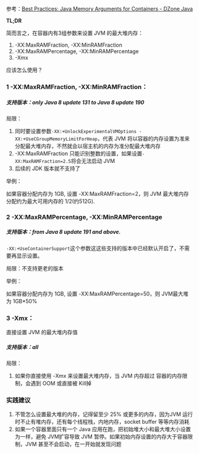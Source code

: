 ﻿
参考：[Best Practices: Java Memory Arguments for Containers - DZone Java](https://dzone.com/articles/best-practices-java-memory-arguments-for-container)

**TL;DR**

 简而言之，在容器内有3组参数来设置 JVM 的最大堆内存：

1. -XX:MaxRAMFraction, -XX:MinRAMFraction
2. -XX:MaxRAMPercentage, -XX:MinRAMPercentage
3. -Xmx 

应该怎么使用？

### 1 -XX:MaxRAMFraction, -XX:MinRAMFraction：

##### 支持版本：only Java 8 update 131 to Java 8 update 190

局限：

1. 同时要设置参数`-XX:+UnlockExperimentalVMOptions -XX:+UseCGroupMemoryLimitForHeap`，代表 JVM 将以容器的内存设置为准来分配最大堆内存，不然就会以宿主机的内存为准分配最大堆内存
2. -XX:MaxRAMFraction 只能识别整数的设置，如果设置`-XX:MaxRAMFraction=2.5`将会无法启动 JVM
3. 后续的 JDK 版本就不支持了

举例：

如果容器分配内存为 1GB, 设置 -XX:MaxRAMFraction=2，则 JVM 最大堆内存分配约为最大可用内存的 1/2(约512G).

### 2 -XX:MaxRAMPercentage, -XX:MinRAMPercentage

##### 支持版本：from Java 8 update 191 and above.

`-XX:+UseContainerSupport`这个参数这这些支持的版本中已经默认开启了，不需要再显示设置。

局限：不支持更老的版本

举例：

如果容器分配内存为 1GB, 设置 -XX:MaxRAMPercentage=50，则 JVM最大堆为 1GB*50%

### 3 -Xmx：

直接设置 JVM 的最大堆内存值

##### 支持版本：all

局限：

1. 如果你直接使用 -Xmx 来设置最大堆内存，当 JVM 内存超过 容器的内存限制，会遇到 OOM 或直接被 Kill掉




### 实践建议

1. 不管怎么设置最大堆的内存，记得留至少 25% 或更多的内存，因为JVM 运行时不止有堆内存，还有每个线程栈，内地内存，socket buffer 等等内存消耗
2. 如果一个容器里面只有一个 Java 应用在跑，把初始堆大小和最大堆大小设置为一样，避免 JVM扩容导致 JVM 暂停。如果初始内存设置的内存大于容器限制，JVM 甚至不会启动，在一开始就发现问题


